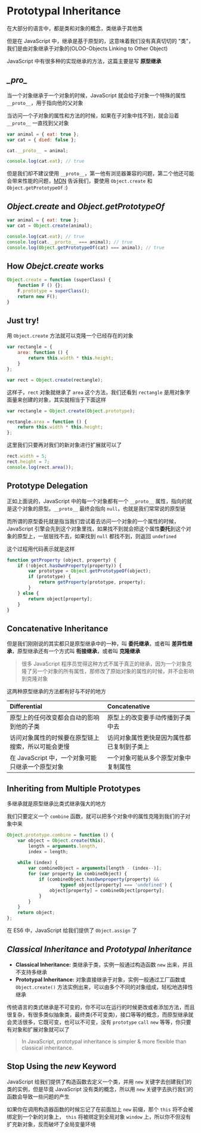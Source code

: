 # Prototypal Inheritance

在大部分的语言中，都是类和对象的概念，类继承于其他类

但是在 JavaScript 中，继承是基于原型的，这意味着我们没有真真切切的 "类"，我们是由对象继承于对象的(OLOO-Objects Linking to Other Object)

JavaScript 中有很多种的实现继承的方法，这篇主要是写 **原型继承**

## *\__pro__*

当一个对象继承于一个对象的时候，JavaScript 就会给子对象一个特殊的属性 `__proto__`，用于指向他的父对象

当访问一个子对象的属性和方法的时候，如果在子对象中找不到，就会沿着 `__proto__` 一直找到父对象

```javascript
var animal = { eat: true };
var cat = { died: false };

cat.__proto__ = animal;

console.log(cat.eat); // true
```

但是我们却不建议使用 `__proto__`，第一他有浏览器兼容的问题，第二个他还可能会带来性能的问题，[MDN](https://developer.mozilla.org/en-US/docs/Web/JavaScript/Reference/Global_Objects/Object/proto) 告诉我们，要使用 `Object.create` 和 `Object.getPrototypeOf` :)

## *Object.create* and *Object.getPrototypeOf*

```javascript
var animal = { eat: true };
var cat = Object.create(animal);

console.log(cat.eat); // true
console.log(cat.__prorto__ === animal); // true
console.log(Object.getPrototypeOf(cat) === animal); // true
```

## How *Obejct.create* works

```javascript
Object.create = function (superClass) {
    function F () {};
    F.prototype = superClass();
    return new F();
}
```
## Just try!

用 `Object.create` 方法就可以克隆一个已经存在的对象

```javascript
var rectangle = {
    area: function () {
        return this.width * this.height;
    }
};

var rect = Object.create(rectangle);
```

这样子，`rect` 对象就继承了 `area` 这个方法，我们还看到 `rectangle` 是用对象字面量来创建的对象，其实就相当于下面这样

```javascript
var rectangle = Object.create(Object.prototype);

rectangle.area = function () {
    return this.width * this.height;
};
```

这里我们只要再对我们的新对象进行扩展就可以了

```javascript
rect.width = 5;
rect.height = 7;
console.log(rect.area());
```

## Prototype Delegation

正如上面说的，JavaScript 中的每一个对象都有一个 `__proto__` 属性，指向的就是这个对象的原型。`__proto__` 最终会指向 `null`，也就是我们常常说的原型链

而所谓的原型委托就是指当我们尝试着去访问一个对象的一个属性的时候，JavaScript 引擎会先到这个对象里找，如果找不到就会把这个属性**委托**到这个对象的原型上，一层层找不去，如果找到 `null` 都找不到，则返回 `undefined`

这个过程用代码表示就是这样

```javascript
function getProperty (object, property) {
    if (!object.hasOwnProperty(property)) {
        var prototype = Object.getPrototypeOf(object);
        if (prototype) {
            return getProperty(prototype, property);
        }
    } else {
        return object[property];
    }
}
```

## Concatenative Inheritance

但是我们刚刚说的其实都只是原型继承中的一种，叫 **委托继承**，或者叫 **差异性继承**，原型继承还有一个方式叫 **衔接继承**，或者叫 **克隆继承**

> 很多 JavaScript 程序员觉得这种方式不属于真正的继承，因为一个对象克隆了另一个对象的所有属性，那修改了原始对象的属性的时候，并不会影响到克隆对象

这两种原型继承的方法都有好与不好的地方

| Differential | Concatenative |
| :----- | :------ |
| 原型上的任何改变都会自动的影响到他的子类 | 原型上的改变要手动传播到子类中去 |
| 访问对象属性的时候要在原型链上搜索，所以可能会更慢 | 访问对象属性更快是因为属性都已复制到子类上 |
| 在 JavaScript 中，一个对象可能只继承一个原型对象 | 一个对象可能从多个原型对象中复制属性 |

## Inheriting from Multiple Prototypes

多继承就是原型继承比类式继承强大的地方

我们只要定义一个 `combine` 函数，就可以把多个对象中的属性克隆到我们的子对象中来

```javascript
Object.prototype.combine = function () {
    var object = Object.create(this),
        length = arguments.length,
        index = length;
        
    while (index) {
        var combineObject = arguments[length - (index--)];
        for (var property in combineObject) {
            if (combineObject.hasOwnproperty(property) && 
                    typeof object[property] === 'undefined') {
                object[property] = combineObject[property];
            }
        }
    }
    return object;
};
```

在 ES6 中，JavaScript 给我们提供了 `Object.assign` 了

## *Classical Inheritance* and *Prototypal Inheritance*

- **Classical Inheritance:** 类继承于类，实例一般通过构造函数 `new` 出来，并且不支持多继承
- **Prototypal Inheritance:** 对象直接继承于对象，实例一般通过工厂函数或 `Object.create()` 方法实例出来，可以由多个不同的对象组成，轻松地选择性继承

传统语言的类式继承是不可变的，你不可以在运行的时候更改或者添加方法，而且很复杂，有很多类似抽象类，最终类(不可变类)，接口等等的概念，而原型继承就会灵活很多，它既可变，也可以不可变，没有 `prototype` `call` `new` 等等，你只要有对象和扩展对象就可以了

> In JavaScript, prototypal inheritance is simpler & more flexible than classical inheritance.

## Stop Using the *new* Keyword

JavaScript 给我们提供了构造函数去定义一个类，并用 `new` 关键字去创建我们的类的实例，但是毕竟 JavaScript 没有类的概念，所以用 `new` 关键字去执行我们的函数会导致一些问题的产生

如果你在调用构造器函数的时候忘记了在前面加上 `new` 前缀，那个 `this` 将不会被绑定到一个新的对象上， `this` 将被绑定到全局对象 `window` 上，所以你不但没有扩充新对象，反而破坏了全局变量环境

